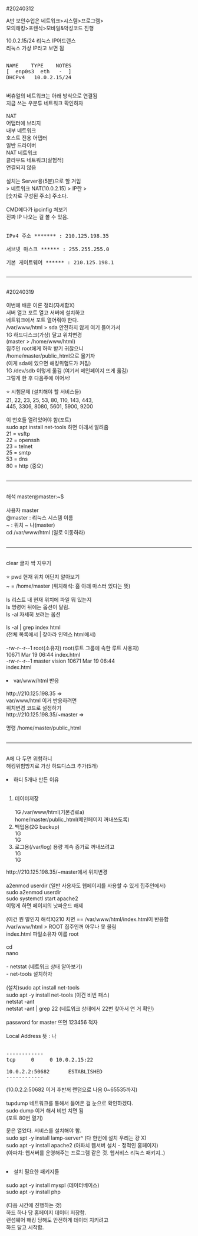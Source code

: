 #20240312  
  
A반 보안수업은 네트워크>시스템>프로그램>  
모의해킹>포렌식>모바일&악성코드 진행  
  
10.0.2.15/24 리눅스 IP어드랜스  
리눅스 가상 IP라고 보면 됨  
  
<pre> 
NAME    TYPE    NOTES
[  enp0s3  eth   -  ]
DHCPv4   10.0.2.15/24
</pre>
<br>
버츄얼의 네트워크는 아래 방식으로 연결됨<br>
지금 쓰는 우분투 네트워크 확인하자<br>
<br>
NAT<br>
어댑터에 브리지<br>
내부 네트워크<br>
호스트 전용 어댑터<br>
일반 드라이버<br>
NAT 네트워크<br>
클라우드 네트워크[실험적]<br>
연결되지 않음<br>
<br>
설치는 Server용(5분)으로 할 거임<br>
&gt; 네트워크 NAT(10.0.2.15) &gt; IP란 &gt; <br>
[숫자로 구성된 주소] 주소다.<br>
<br>
CMD에다가 ipcinfig 쳐보기<br>
진짜 IP 나오는 걸 볼 수 있음.<br>
<br>
<pre>
IPv4 주소 ******* : 210.125.198.35<br>
서브넷 마스크 ****** : 255.255.255.0<br>
기본 게이트웨어 ****** : 210.125.198.1<br>
</pre>
<hr>
<br>
#20240319<br>
<br>
이번에 배운 이론 정리(자세함X)<br>
서버 열고 포트 열고 서버에 설치하고<br>
네트워크에서 포트 열어줘야 한다.<br>
/var/www/html &gt; sda 안전하지 않게 여기 들어가서<br>
1G 하드디스크(가상) 달고 위치변경<br>
(master &gt; /home/www/html)<br>
집주인 root에게 허락 받기 귀찮으니<br>
/home/master/public_html으로 옮기자<br>
(이게 sda에 있으면 해킹위험도가 커짐)<br>
1G /dev/sdb 이렇게 옮김 (여기서 메인페이지 뜨게 옮김)<br>
그렇게 한 후 다음주에 이어서!<br>
<br>
⭐ 시험문제 (설치해야 할 서비스들)<br>
21, 22, 23, 25, 53, 80, 110, 143, 443, <br>
445, 3306, 8080, 5601, 5900, 9200<br>
<br>
이 번호들 열려있어야 함(포트)<br>
sudo apt install net-tools 하면 아래서 알려줌<br>
21 = vsftp<br>
22 = openssh<br>
23 = telnet<br>
25 = smtp<br>
53 = dns<br>
80 = http (중요)<br>
<br>
<hr>
<br>
해석 master@master:~$<br>
<br>
사용자 master<br>
@master : 리눅스 시스템 이름<br>
~ : 위치 ~ 나(master)<br>
cd /var/www/html (일로 이동하라)<br>
<br>
<hr>
<br>
clear 글자 싹 지우기 <br>
<br>
⭐ pwd 현재 위치 어딘지 알아보기<br>
~ = /home/master (위치해석: 홈 아래 마스터 있다는 뜻)<br>
<br>
ls 리스트 내 현재 위치에 파일 뭐 있는지<br>
ls 명령어 뒤에는 옵션이 달림.<br>
ls -al 자세히 보려는 옵션<br>
<br>
ls -al | grep index html <br>
(전체 목록에서 | 찾아라 인덱스 html에서)<br>
<br>
-rw-r--r--1 root(소유자) root(루트 그룹에 속한 루트 사용자)<br>
10671 Mar 19 06:44 index.html<br>
-rw-r--r--1 master vision 10671 Mar 19 06:44<br>
index.html<br>
<br>
<li>var/www/html 반응</li><br>
http://210.125.198.35 => <br>
var/www/html 이거 반응하려면<br>
위치변경 코드로 설정하기<br>
http://210.125.198.35/~master => <br>
<br>
명령 /home/master/public_html<br>
<br>
<hr>
<br>
A에 다 두면 위험하니<br>
해킹위험방지로 가상 하드디스크 추가(5개)<br>
<br>
<li>하디 5개나 만든 이유</li><br>
<ol type="1">
    <li>데이터저장</li><br>
    1G /var/www/html(기본경로a)<br>
    home/master/public_html(메인페이지 꺼내쓰도록)<br>
    <li>백업용(2G backup)</li>
    1G<br>
    1G<br>
    <li>로그용(/var/log) 용량 계속 증가로 꺼내쓰려고</li>
    1G<br>
    1G<br>
</ol>
http://210.125.198.35/~master에서 위치변경 <br>
<br>
a2enmod userdir (일반 사용자도 웹페이지를 사용할 수 있게 집주인에서)<br>
sudo a2enmod userdir<br>
sudo systemctl start apache2<br>
이렇게 하면 페이지의 낫파운드 해제<br>
<br>
(이건 뭔 말인지 해석X)210 치면 == /var/www/html/index.html이 반응함<br>
/var/www/html > ROOT 집주인꺼 아무나 못 올림<br>
index.html 파일소유자 이름 root<br>
<br>
cd<br>
nano<br>
<br>
- netstat (네트워크 상태 알아보기)<br>
- net-tools 설치하자<br>
<br>
(설치)sudo apt install net-tools<br>
sudo apt -y install net-tools (이건 비번 패스)<br>
netstat -ant<br> 
netstat -ant | grep 22 (네트워크 상태에서 22번 찾아서 연 거 확인)<br>
<br>
password for master 뜨면 123456 적자 <br>
<br>
Local Address 뜻 : 나<br>
<br>
<pre>
------------ 
tcp     0     0 10.0.2.15:22<br>
10.0.2.2:50682      ESTABLISHED
------------ 
</pre>
(10.0.2.2:50682 이거 후반꺼 랜덤으로 나옴 0~65535까지)  <br>   
<br>
tupdump 네트워크를 통해서 들어온 걸 눈으로 확인하겠다.<br>
sudo dump 이거 해서 비번 치면 됨<br>
(포트 80번 열기)<br>

문은 열었다. 서비스를 설치해야 함.<br>
sudo spt -y install lamp-server^ (다 한번에 설치 우리는 걍 X)<br>
sudo apt -y install apache2 (아파치 웹서버 설치 - 정적인 홈페이지)<br>
(아파치: 웹서버를 운영해주는 프로그램 같은 것. 웹서비스 리눅스 패키지..)<br>
<br>
<li>설치 필요한 패키지들</li><br>
sudo apt -y install myspl (데이터베이스)<br>
sudo apt -y install php<br>
<br>
(다음 시간에 진행하는 것)<br>
하드 하나 당 홈페이지 데이터 저장함.<br>
랜섬웨어 해킹 당해도 안전하게 데이터 지키려고<br>
하드 달고 시작함.<br>
<br>
